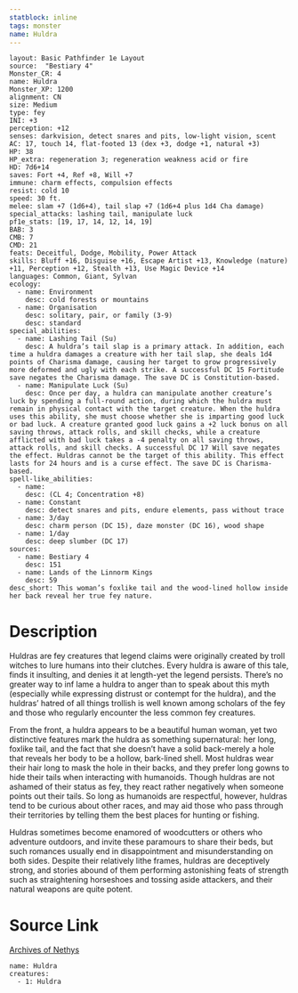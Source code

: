 ```yaml
---
statblock: inline
tags: monster
name: Huldra
---
```

```statblock
layout: Basic Pathfinder 1e Layout
source:  "Bestiary 4"
Monster_CR: 4
name: Huldra
Monster_XP: 1200
alignment: CN
size: Medium
type: fey
INI: +3
perception: +12
senses: darkvision, detect snares and pits, low-light vision, scent
AC: 17, touch 14, flat-footed 13 (dex +3, dodge +1, natural +3)
HP: 38
HP_extra: regeneration 3; regeneration weakness acid or fire
HD: 7d6+14
saves: Fort +4, Ref +8, Will +7
immune: charm effects, compulsion effects
resist: cold 10
speed: 30 ft.
melee: slam +7 (1d6+4), tail slap +7 (1d6+4 plus 1d4 Cha damage)
special_attacks: lashing tail, manipulate luck
pf1e_stats: [19, 17, 14, 12, 14, 19]
BAB: 3
CMB: 7
CMD: 21
feats: Deceitful, Dodge, Mobility, Power Attack
skills: Bluff +16, Disguise +16, Escape Artist +13, Knowledge (nature) +11, Perception +12, Stealth +13, Use Magic Device +14
languages: Common, Giant, Sylvan
ecology:
  - name: Environment
    desc: cold forests or mountains
  - name: Organisation
    desc: solitary, pair, or family (3-9)
    desc: standard
special_abilities:
  - name: Lashing Tail (Su)
    desc: A huldra’s tail slap is a primary attack. In addition, each time a huldra damages a creature with her tail slap, she deals 1d4 points of Charisma damage, causing her target to grow progressively more deformed and ugly with each strike. A successful DC 15 Fortitude save negates the Charisma damage. The save DC is Constitution-based.
  - name: Manipulate Luck (Su)
    desc: Once per day, a huldra can manipulate another creature’s luck by spending a full-round action, during which the huldra must remain in physical contact with the target creature. When the huldra uses this ability, she must choose whether she is imparting good luck or bad luck. A creature granted good luck gains a +2 luck bonus on all saving throws, attack rolls, and skill checks, while a creature afflicted with bad luck takes a -4 penalty on all saving throws, attack rolls, and skill checks. A successful DC 17 Will save negates the effect. Huldras cannot be the target of this ability. This effect lasts for 24 hours and is a curse effect. The save DC is Charisma-based.
spell-like_abilities:
  - name:
    desc: (CL 4; Concentration +8)
  - name: Constant
    desc: detect snares and pits, endure elements, pass without trace
  - name: 3/day
    desc: charm person (DC 15), daze monster (DC 16), wood shape
  - name: 1/day
    desc: deep slumber (DC 17)
sources:
  - name: Bestiary 4
    desc: 151
  - name: Lands of the Linnorm Kings
    desc: 59
desc_short: This woman’s foxlike tail and the wood-lined hollow inside her back reveal her true fey nature.
```
# Description
Huldras are fey creatures that legend claims were originally created by troll witches to lure humans into their clutches. Every huldra is aware of this tale, finds it insulting, and denies it at length-yet the legend persists. There’s no greater way to inf lame a huldra to anger than to speak about this myth (especially while expressing distrust or contempt for the huldra), and the huldras’ hatred of all things trollish is well known among scholars of the fey and those who regularly encounter the less common fey creatures.

From the front, a huldra appears to be a beautiful human woman, yet two distinctive features mark the huldra as something supernatural: her long, foxlike tail, and the fact that she doesn’t have a solid back-merely a hole that reveals her body to be a hollow, bark-lined shell. Most huldras wear their hair long to mask the hole in their backs, and they prefer long gowns to hide their tails when interacting with humanoids. Though huldras are not ashamed of their status as fey, they react rather negatively when someone points out their tails. So long as humanoids are respectful, however, huldras tend to be curious about other races, and may aid those who pass through their territories by telling them the best places for hunting or fishing.

Huldras sometimes become enamored of woodcutters or others who adventure outdoors, and invite these paramours to share their beds, but such romances usually end in disappointment and misunderstanding on both sides. Despite their relatively lithe frames, huldras are deceptively strong, and stories abound of them performing astonishing feats of strength such as straightening horseshoes and tossing aside attackers, and their natural weapons are quite potent.
# Source Link
[Archives of Nethys](https://aonprd.com/MonsterDisplay.aspx?ItemName=Huldra)
```encounter-table
name: Huldra
creatures:
  - 1: Huldra
```
